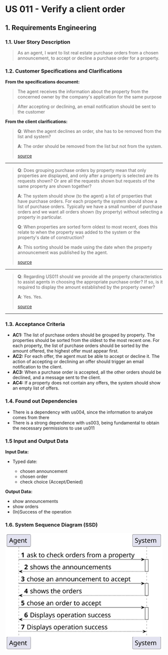 # US 011 - Verify a client order 

## 1. Requirements Engineering


### 1.1. User Story Description


>  As an agent, I want to list real estate purchase orders from a chosen announcement, to accept or decline a purchase order for a property.


### 1.2. Customer Specifications and Clarifications 


**From the specifications document:**

>  The agent receives the information about the property from the concerned owner by the company's application for the same purpose

>  After accepting or declining, an email notification should be sent to the customer



**From the client clarifications:**

>**Q**: When the agent declines an order, she has to be removed from the list and system?
>
>**A**: The order should be removed from the list but not from the system.
>
> [source](https://moodle.isep.ipp.pt/mod/forum/discuss.php?d=22846)
* * *

>**Q**: Does grouping purchase orders by property mean that only properties are displayed, and only after a property is selected are its requests shown? Or are all the requests shown but requests of the same property are shown together?
>
>**A**: The system should show (to the agent) a list of properties that have purchase orders. For each property the system should show a list of purchase orders. Typically we have a small number of purchase orders and we want all orders shown (by property) without selecting a property in particular.
>
> 
>**Q**: When properties are sorted form oldest to most recent, does this relate to when the property was added to the system or the property's date of construction?
>
>**A**: This sorting should be made using the date when the property announcement was published by the agent.
> 
> [source](https://moodle.isep.ipp.pt/mod/forum/discuss.php?d=23086#p29218)
* * *

>**Q**: Regarding US011 should we provide all the property characteristics to assist agents in choosing the appropriate purchase order? If so, is it required to display the amount established by the property owner?
>
>**A**: Yes. Yes.
>
> [source](https://moodle.isep.ipp.pt/mod/forum/discuss.php?d=22930#p28995)
* * *


### 1.3. Acceptance Criteria


* **AC1:**  The list of purchase orders should be grouped by property. The properties should be sorted from the oldest to the most recent one. For each property, the list of purchase orders should be sorted by the amount offered, the highest offer must appear first.
* **AC2:**  For each offer, the agent must be able to accept or decline it. The action of accepting or declining an offer should trigger an email notification to the client.
* **AC3:**  When a purchase order is accepted, all the other orders should be declined, and a message sent to the client.
* **AC4:**  If a property does not contain any offers, the system should show an empty list of offers.


### 1.4. Found out Dependencies


* There is a dependency with us004, since the information to analyze comes from there
* There is a strong dependence with us003, being fundamental to obtain the necessary permissions to use us011


### 1.5 Input and Output Data


**Input Data:**

* Typed date:

  * chosen announcement
  * chosen order
  * check choice (Accept/Denied)

**Output Data:**

* show announcements
* show orders
* (In)Success of the operation

### 1.6. System Sequence Diagram (SSD)


![System Sequence Diagram - Alternative One](svg/us011-system-sequence-diagram-alternative-one.svg)
